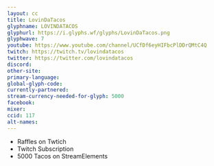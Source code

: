 ```yaml
---
layout: cc
title: LovinDaTacos
glyphname: LOVINDATACOS
glyphurl: https://i.glyphs.wf/glyphs/LovinDaTacos.png
glyphwave: 7
youtube: https://www.youtube.com/channel/UCfDf6eyHIFbcPlDDrQMtC4Q
twitch: https://twitch.tv/lovindatacos
twitter: https://twitter.com/lovindatacos
discord: 
other-site: 
primary-language: 
global-glyph-code: 
currently-partnered: 
stream-currency-needed-for-glyph: 5000
facebook: 
mixer: 
ccid: 117
alt-names: 
---
```

* Raffles on Twtich
* Twitch Subscription
* 5000 Tacos on StreamElements
